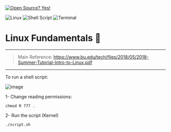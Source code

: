 [![Open Source? Yes!](https://badgen.net/badge/Open%20Source%20%3F/Yes%21/blue?icon=github)](https://github.com/Naereen/badges/)

![Linux](https://img.shields.io/badge/Linux-FCC624?style=for-the-badge&logo=linux&logoColor=black) ![Shell Script](https://img.shields.io/badge/shell_script-%23121011.svg?style=for-the-badge&logo=gnu-bash&logoColor=white) ![Terminal](https://badgen.net/badge/icon/terminal?icon=terminal&label)

# Linux Fundamentals 🐧

---

> Main Reference: https://www.bu.edu/tech/files/2018/05/2018-Summer-Tutorial-Intro-to-Linux.pdf

---

To run a shell script:

![image](https://user-images.githubusercontent.com/60454486/170837280-3463207e-e4b1-48b5-baaa-729eac0638c9.png)


1- Change reading permissions:
```
chmod R 777 .
```

2- Run the script (Kernel)
```
./script.sh
```
